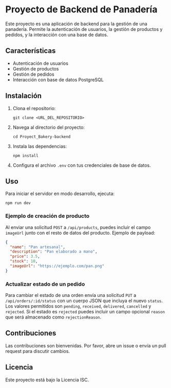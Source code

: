 # Proyecto de Backend de Panadería

Este proyecto es una aplicación de backend para la gestión de una panadería. Permite la autenticación de usuarios, la gestión de productos y pedidos, y la interacción con una base de datos.

## Características

- Autenticación de usuarios
- Gestión de productos
- Gestión de pedidos
- Interacción con base de datos PostgreSQL

## Instalación

1. Clona el repositorio:
   ```
   git clone <URL_DEL_REPOSITORIO>
   ```
2. Navega al directorio del proyecto:
   ```
   cd Proyect_Bakery-backend
   ```
3. Instala las dependencias:
   ```
   npm install
   ```
4. Configura el archivo `.env` con tus credenciales de base de datos.

## Uso

Para iniciar el servidor en modo desarrollo, ejecuta:
```
npm run dev
```

### Ejemplo de creación de producto

Al enviar una solicitud `POST` a `/api/products`, puedes incluir el campo
`imageUrl` junto con el resto de datos del producto. Ejemplo de payload:

```json
{
  "name": "Pan artesanal",
  "description": "Pan elaborado a mano",
  "price": 3.5,
  "stock": 10,
  "imageUrl": "https://ejemplo.com/pan.png"
}
```

### Actualizar estado de un pedido

Para cambiar el estado de una orden envía una solicitud `PUT` a
`/api/orders/:id/status` con un cuerpo JSON que incluya el nuevo `status`.
Los valores permitidos son `pending`, `received`, `delivered`, `cancelled` y
`rejected`. Si el estado es `rejected` puedes incluir un campo opcional
`reason` que será almacenado como `rejectionReason`.

## Contribuciones

Las contribuciones son bienvenidas. Por favor, abre un issue o envía un pull request para discutir cambios.

## Licencia

Este proyecto está bajo la Licencia ISC.

